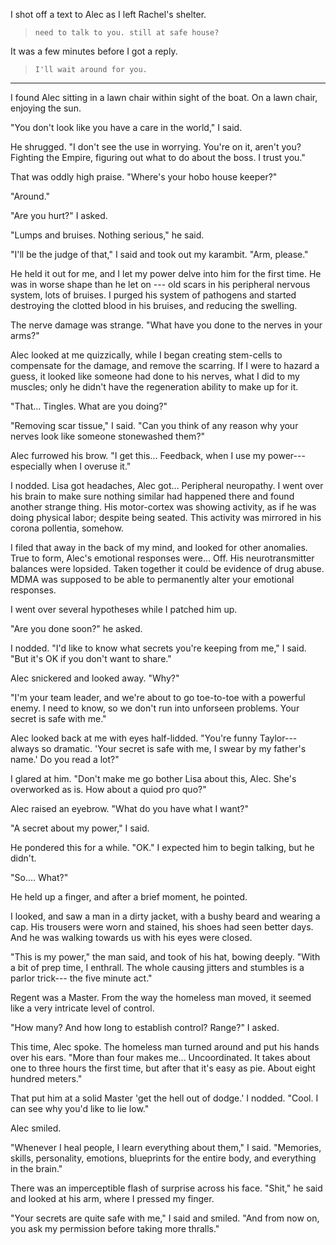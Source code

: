 I shot off a text to Alec as I left Rachel's shelter.

> ~~~
> need to talk to you. still at safe house?
> ~~~

It was a few minutes before I got a reply.

> ~~~
> I'll wait around for you.
> ~~~

----

I found Alec sitting in a lawn chair within sight of the boat. On a lawn chair, enjoying the sun.

"You don't look like you have a care in the world," I said.

He shrugged. "I don't see the use in worrying. You're on it, aren't you? Fighting the
Empire, figuring out what to do about the boss. I trust you."

That was oddly high praise. "Where's your hobo house keeper?"

"Around."

"Are you hurt?" I asked.

"Lumps and bruises. Nothing serious," he said.

"I'll be the judge of that," I said and took out my karambit. "Arm, please."

He held it out for me, and I let my power delve into him for the first time. He was
in worse shape than he let on --- old scars in his peripheral nervous system, lots of
bruises. I purged his system of pathogens and started destroying the clotted blood in his
bruises, and reducing the swelling.

The nerve damage was strange. "What have you done to the nerves in your arms?"

Alec looked at me quizzically, while I began creating stem-cells to compensate for the damage, and
remove the scarring. If I were to hazard a guess, it looked like someone had done to
his nerves, what I did to my muscles; only he didn't have the regeneration ability to make up for it.

"That... Tingles. What are you doing?"

"Removing scar tissue," I said. "Can you think of any reason why your nerves look like someone stonewashed them?"

Alec furrowed his brow. "I get this... Feedback, when I use my power--- especially when I overuse it."

I nodded. Lisa got headaches, Alec got... Peripheral neuropathy. I went over his brain to make
sure nothing similar had happened there and found another strange thing.
His motor-cortex was showing activity, as if he was doing physical labor; despite being seated.
This activity was mirrored in his corona pollentia, somehow.

I filed that away in the back of my mind, and looked for other anomalies. True to form, Alec's emotional
responses were... Off. His neurotransmitter balances were lopsided. Taken together it could be evidence of
drug abuse. MDMA was supposed to be able to permanently alter your emotional responses.

I went over several hypotheses while I patched him up.

"Are you done soon?" he asked.

I nodded. "I'd like to know what secrets you're keeping from me," I said. "But it's OK if you don't want to
share."

Alec snickered and looked away. "Why?"

"I'm your team leader, and we're about to go toe-to-toe with a powerful enemy. I need to know, so we 
don't run into unforseen problems. Your secret is safe with me."

Alec looked back at me with eyes half-lidded. "You're funny Taylor--- always so dramatic. 'Your secret is
safe with me, I swear by my father's name.' Do you read a lot?"

I glared at him. "Don't make me go bother Lisa about this, Alec. She's overworked as is. How about a
quiod pro quo?"

Alec raised an eyebrow. "What do you have what I want?"

"A secret about my power," I said.

He pondered this for a while. "OK." I expected him to begin talking, but he didn't.

"So.... What?"

He held up a finger, and after a brief moment, he pointed.

I looked, and saw a man in a dirty jacket, with a bushy beard and wearing a cap. His trousers were worn and
stained, his shoes had seen better days. And he was walking towards us with his eyes were closed.

"This is my power," the man said, and took of his hat, bowing deeply. "With a bit of prep time, I enthrall.
The whole causing jitters and stumbles is a parlor trick--- the five minute act."

Regent was a Master. From the way the homeless man moved, it seemed like a very intricate level of control.

"How many? And how long to establish control? Range?" I asked.

This time, Alec spoke. The homeless man turned around and put his hands over his ears. "More than four makes
me... Uncoordinated. It takes about one to three hours the first time, but after that it's easy as pie. About
eight hundred meters."

That put him at a solid Master 'get the hell out of dodge.' I nodded. "Cool. I can see why you'd like to
lie low."

Alec smiled.

"Whenever I heal people, I learn everything about them," I said. "Memories, skills, personality, emotions,
blueprints for the entire body, and everything in the brain."

There was an imperceptible flash of surprise across his face. "Shit," he said and looked at his arm, where
I pressed my finger.

"Your secrets are quite safe with me," I said and smiled. "And from now on, you ask my permission
before taking more thralls."
